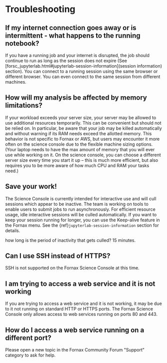 # Troubleshooting

## If my internet connection goes away or is intermittent - what happens to the running notebook?

If you have a running job and your internet is disrupted, the job should continue to run as long as the session does not expire (See [forsc_jupyterlab.html#jupyterlab-session-information](session information) section).
You can connect to a running session using the same browser or different browser.
You can even connect to the same session from different machines.


## How will my analysis be affected by memory limitations?
If your workload exceeds your server size, your server may be allowed to use additional resources temporarily.
This can be convenient but should not be relied on.
In particular, be aware that your job may be killed automatically and without warning if its RAM needs exceed the allotted memory.
This behavior is not specific to Fornax or AWS, but users may encounter it more often on the science console due to the flexible machine sizing options.
(Your laptop needs to have the max amount of memory that you will ever use while working on it.
On the science console, you can choose a different server size every time you start it up – this is much more efficient, but also requires you to be more aware of how much CPU and RAM your tasks need.)

## Save your work!
The Science Console is currently intended for interactive use and will cull sessions which appear to be inactive.
The team is working on tools to enable users to submit jobs to run asynchronously.
For efficient resource usage, idle interactive sessions will be culled automatically.
If you want to keep your session running for longer, you can use the Keep-alive feature in the Fornax menu.
See the {ref}`jupyterlab-session-information` section for details.

how long is the period of inactivity that gets culled? 15 minutes.

## Can I use SSH instead of HTTPS?

SSH is not supported on the Fornax Science Console at this time.

## I am trying to access a web service and it is not working

If you are trying to access a web service and it is not working, it may be due to it not running on standard HTTP or HTTPS ports.
The Fornax Science Console only allows access to web services running on ports 80 and 443.

## How do I access a web service running on a different port?

Please open a new topic in the Fornax Community Forum "Support" category to ask for help.
